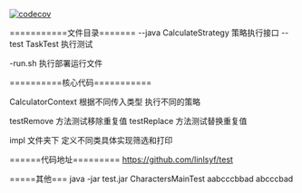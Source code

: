 

[![codecov](https://codecov.io/gh/linlsyf/test/graph/badge.svg?token=TGB3H8KEN5)](https://codecov.io/gh/linlsyf/test)



===========文件目录=======
--java
      CalculateStrategy  策略执行接口
--test
      TaskTest 执行测试

-run.sh 执行部署运行文件

==========核心代码===========

CalculatorContext 根据不同传入类型 执行不同的策略

testRemove 方法测试移除重复值
  testReplace   方法测试替换重复值

impl 文件夹下 定义不同类具体实现筛选和打印



  ======代码地址=========
  https://github.com/linlsyf/test

  =====其他===
  java -jar test.jar CharactersMainTest  aabcccbbad  abcccbad


